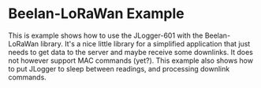 # Beelan-LoRaWan Example
This is example shows how to use the JLogger-601 with the Beelan-LoRaWan library. It's a nice little library for a simplified application that just needs to get data to the server and maybe receive some downlinks. It does not however support MAC commands (yet?). This example also shows how to put JLogger to sleep between readings, and processing downlink commands.
